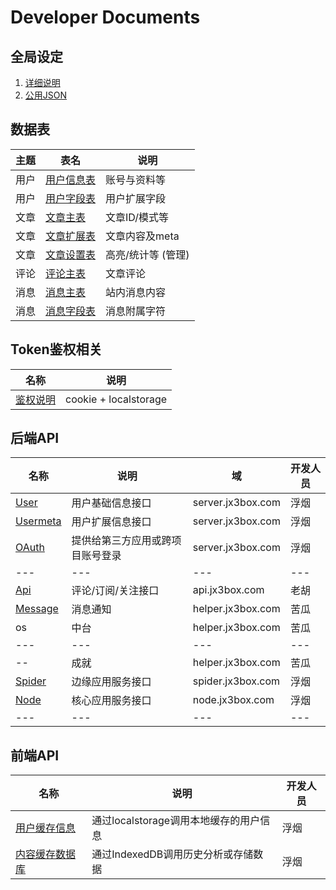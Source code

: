 # Developer Documents

## 全局设定
1. [详细说明](https://github.com/JX3BOX/apidocs/blob/master/global.md) 
2. [公用JSON](https://github.com/JX3BOX/jx3box-common/blob/master/js/jx3box.json)

## 数据表

主题|表名|说明|
---|---|---
用户 | [用户信息表](https://github.com/JX3BOX/apidocs/blob/master/db/wp_users.md) | 账号与资料等
用户 | [用户字段表](https://github.com/JX3BOX/apidocs/blob/master/db/wp_usermeta.md) | 用户扩展字段
文章 | [文章主表](https://github.com/JX3BOX/apidocs/blob/master/db/wp_posts.md) | 文章ID/模式等
文章 | [文章扩展表](https://github.com/JX3BOX/apidocs/blob/master/db/wp_postmeta.md) | 文章内容及meta
文章 | [文章设置表](https://github.com/JX3BOX/apidocs/blob/master/db/wp_postsettings.md) | 高亮/统计等 (管理)
评论 | [评论主表](https://github.com/JX3BOX/apidocs/blob/master/db/wp_comments.md) | 文章评论
消息 | [消息主表](https://github.com/JX3BOX/apidocs/blob/master/db/wp_messages.md) | 站内消息内容
消息 | [消息字段表](https://github.com/JX3BOX/apidocs/blob/master/db/wp_message_metas.md) | 消息附属字符


## Token鉴权相关
名称|说明
---|---
[鉴权说明](https://github.com/JX3BOX/apidocs/blob/master/auth.md) | cookie + localstorage


## 后端API
名称|说明|域|开发人员|
---|---|---|---|
[User](https://github.com/JX3BOX/apidocs/blob/master/api/account.md)|用户基础信息接口|server.jx3box.com|浮烟
[Usermeta](https://github.com/JX3BOX/apidocs/blob/master/api/usermeta.md)|用户扩展信息接口|server.jx3box.com|浮烟
[OAuth](https://github.com/JX3BOX/apidocs/blob/master/api/oauth.md) | 提供给第三方应用或跨项目账号登录|server.jx3box.com|浮烟
---|---|---|---|
[Api](https://github.com/JX3BOX/jx3box-api/blob/master/README.md)|评论/订阅/关注接口|api.jx3box.com|老胡
[Message](https://github.com/JX3BOX/apidocs/blob/master/api/message.md)|消息通知|helper.jx3box.com |苦瓜
os |中台| helper.jx3box.com | 苦瓜
---|---|---|---|
-- |成就| helper.jx3box.com | 苦瓜
[Spider](https://github.com/JX3BOX/apidocs/blob/master/api/spider.md)|边缘应用服务接口|spider.jx3box.com|浮烟
[Node](https://github.com/JX3BOX/apidocs/blob/master/api/node.md)|核心应用服务接口|node.jx3box.com|浮烟
---|---|---|---|


## 前端API
名称|说明|开发人员
---|---|---
[用户缓存信息](https://github.com/JX3BOX/apidocs/blob/master/api/user.md) | 通过localstorage调用本地缓存的用户信息 | 浮烟
[内容缓存数据库](https://github.com/JX3BOX/apidocs/blob/master/api/idb.md) | 通过IndexedDB调用历史分析或存储数据 | 浮烟
